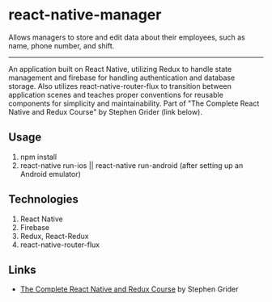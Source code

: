 # react-native-manager

Allows managers to store and edit data about their employees, such as name, phone number, and shift. 

---

An application built on React Native, utilizing Redux to handle state management and firebase for handling authentication and database storage. Also utilizes react-native-router-flux to transition between application scenes and teaches proper conventions for reusable components for simplicity and maintainability. Part of "The Complete React Native and Redux Course" by Stephen Grider (link below).

## Usage
1. npm install
2. react-native run-ios || react-native run-android (after setting up an Android emulator)

## Technologies
1. React Native
2. Firebase
3. Redux, React-Redux
4. react-native-router-flux

## Links
* [The Complete React Native and Redux Course](https://www.udemy.com/the-complete-react-native-and-redux-course/) by Stephen Grider
